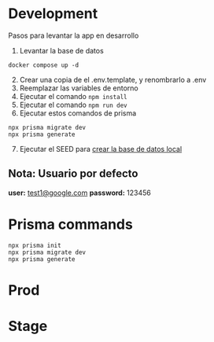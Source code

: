 # Development
Pasos para levantar la app en desarrollo


1. Levantar la base de datos
```
docker compose up -d
```

2. Crear una copia de el .env.template, y renombrarlo a .env
3. Reemplazar las variables de entorno
4. Ejecutar el comando ```npm install```
5. Ejecutar el comando ```npm run dev```
6. Ejecutar estos comandos de prisma
```
npx prisma migrate dev
npx prisma generate
```
7. Ejecutar el SEED para [crear la base de datos local](http://localhost:3000/api/seed)


## Nota: Usuario por defecto
__user:__ test1@google.com
__password:__ 123456


# Prisma commands
```
npx prisma init
npx prisma migrate dev
npx prisma generate
```

# Prod


# Stage
